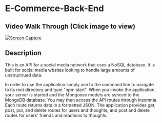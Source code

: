 # E-Commerce-Back-End

## Video Walk Through (Click image to view)
[![Screen Capture](https://img.youtube.com/vi/M2yoCyxoBTA/0.jpg)](https://youtu.be/M2yoCyxoBTA)

## Description

This is an API for a social media network that uses a NoSQL database. It is built for social media wbsites looking to handle large amounts of unstructrued data. 

In order to use the application simply use to the command line to navigate to its root directory and type "npm start". When you invoke the application, your server is started and the Mongoose models are synced to the MongoDB database. You may then access the API routes through Insomnia. Each route returns data in a formatted JSON. The application provides get, post, put, and delete routes for users and thoughts, and post and delete routes for users' friends and reactions to thoughts.
